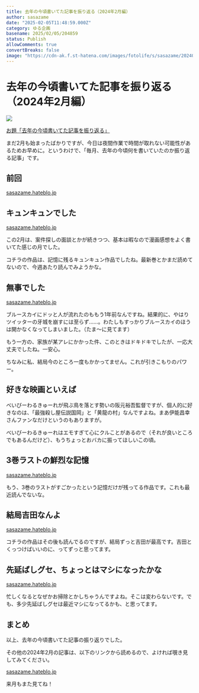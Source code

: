 ```yaml
---
title: 去年の今頃書いてた記事を振り返る（2024年2月編）
author: sasazame
date: "2025-02-05T11:48:59.000Z"
category: ゆる企画
basename: 2025/02/05/204859
status: Publish
allowComments: true
convertBreaks: false
image: "https://cdn-ak.f.st-hatena.com/images/fotolife/s/sasazame/20240628/20240628172249.png"
---
```

# 去年の今頃書いてた記事を振り返る（2024年2月編）

![](https://cdn-ak.f.st-hatena.com/images/fotolife/s/sasazame/20240628/20240628172249.png)

[お題「去年の今頃書いてた記事を振り返る」](https://blog.hatena.ne.jp/-/odai/6802340630900172145)

<!-- Extended Body -->

まだ2月も始まったばかりですが、今日は夜間作業で時間が取れない可能性があるためお早めに。というわけで、「毎月、去年の今頃何を書いていたのか振り返る記事」です。

## 前回

[sasazame.hateblo.jp](https://sasazame.hateblo.jp/entry/2025/01/27/213116)

## キュンキュンでした

[sasazame.hateblo.jp](https://sasazame.hateblo.jp/entry/2024/02/03/213000)

この2月は、案件探しの面談とかが続きつつ、基本は暇なので漫画感想をよく書いてた感じの月でした。

コチラの作品は、記憶に残るキュンキュン作品でしたね。最新巻とかまだ読めてないので、今週あたり読んでみようかな。

## 無事でした

[sasazame.hateblo.jp](https://sasazame.hateblo.jp/entry/2024/02/07/230909)

ブルースカイにドッと人が流れたのももう1年前なんですね。結果的に、やはりツイッターの牙城を崩すには至らず……。わたしもすっかりブルースカイのほうは開かなくなってしまいました。（たま～に見てます）

もう一方の、家族が某アレにかかった件、このときはドキドキでしたが、一応大丈夫でしたね。一安心。

ちなみに私、結局今のところ一度もかかってません。これが引きこもりのパワー。

## 好きな映画といえば

べいびーわるきゅーれが飛ぶ鳥を落とす勢いの阪元裕吾監督ですが、個人的に好きなのは、「最強殺し屋伝説国岡」と「黄龍の村」なんですよね。まあ伊能昌幸さんファンなだけというのもありますが。

べいびーわるきゅーれはエモすぎて心にクルことがあるので（それが良いところでもあるんだけど）、もうちょっとおバカに振ってほしいこの頃。

## 3巻ラストの鮮烈な記憶

[sasazame.hateblo.jp](https://sasazame.hateblo.jp/entry/2024/02/12/120000)

もう、3巻のラストがすごかったという記憶だけが残ってる作品です。これも最近読んでないな。

## 結局吉田なんよ

[sasazame.hateblo.jp](https://sasazame.hateblo.jp/entry/2024/02/20/224641)

コチラの作品はその後も読んでるのですが、結局ずっと吉田が最高です。吉田とくっつけばいいのに、ってずっと思ってます。

## 先延ばしグセ、ちょっとはマシになったかな

[sasazame.hateblo.jp](https://sasazame.hateblo.jp/entry/2024/02/28/214443)

忙しくなるとなぜかお掃除とかしちゃうんですよね。そこは変わらないです。でも、多少先延ばしグセは最近マシになってるかも、と思ってます。

## まとめ

以上、去年の今頃書いてた記事の振り返りでした。

その他の2024年2月の記事は、以下のリンクから読めるので、よければ覗き見してみてください。

[sasazame.hateblo.jp](https://sasazame.hateblo.jp/archive/2024/02)

来月もまた見てね！